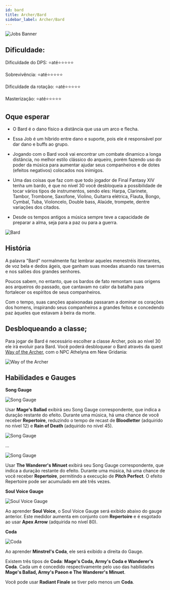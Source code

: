 ```yaml
---
id: bard
title: Archer/Bard
sidebar_label: Archer/Bard
---
```


![Jobs Banner](https://i.imgur.com/dX4UQ0n.png)

## Dificuldade: 
 Dificuldade do DPS: ⭐até⭐⭐⭐⭐⭐ 

 Sobrevivência: ⭐até⭐⭐⭐⭐⭐

 Dificuldade da rotação: ⭐até⭐⭐⭐⭐⭐

 Masterização: ⭐até⭐⭐⭐⭐⭐
## Oque esperar

- O Bard é o dano físico a distância que usa um arco e flecha.

- Essa Job é um híbrido entre dano e suporte, pois ele é responsável por dar dano e buffs ao grupo.

- Jogando com o Bard você vai encontrar um combate dinamico a longa distância, no melhor estilo clássico do arqueiro, porém fazendo uso do poder da música para aumentar ajudar seus companheiros e de dotes (efeitos negativos) colocados nos inimigos.

- Uma das coisas que faz com que todo jogador de Final Fantasy XIV tenha um bardo, é que no nível 30 você desbloqueia a possibilidade de tocar vários tipos de instrumentos, sendo eles: Harpa, Clarinete, Tambor, Trombone, Saxofone, Violino, Guitarra elétrica,  Flauta, Bongo, Cymbal, Tuba, Violoncelo, Double bass, Alaúde, trompete, dentre variações dos citados.  

- Desde os tempos antigos a música sempre teve a capacidade de preparar a alma, seja para a paz ou para a guerra.

![Bard](https://i.imgur.com/3lOGzI2.png)

## História

A palavra "Bard" normalmente faz lembrar aqueles menestréis itinerantes, de voz bela e dedos ágeis, que ganham suas moedas atuando nas tavernas e nos salões dos grandes senhores. 

Poucos sabem, no entanto, que os bardos de fato remontam suas origens aos arqueiros do passado, que cantavam no calor da batalha para fortalecer os espíritos de seus companheiros.

Com o tempo, suas canções apaixonadas passaram a dominar os corações dos homens, inspirando seus companheiros a grandes feitos e concedendo paz àqueles que estavam à beira da morte.

## Desbloqueando a classe;

Para jogar de Bard é necessário escolher a classe Archer, pois ao nível 30 ele irá evoluir para Bard. Você poderá desbloquear o Bard através da quest [Way of the Archer](https://na.finalfantasyxiv.com/lodestone/playguide/db/quest/d12e4f55703/), com o NPC Athelyna em New Gridania:



![Way of the Archer](https://i.imgur.com/abbLSYj.png)




## Habilidades e Gauges

**Song Gauge**

![Song Gauge](https://img.finalfantasyxiv.com/lds/promo/h/C/6UAuuGF_bnfRwSST-dCBUBh2Zw.png)

Usar **Mage's Ballad** exibirá seu Song Gauge correspondente, que indica a duração restante do efeito.
Durante uma música, há uma chance de você receber **Repertoire**, reduzindo o tempo de recast de **Bloodletter** (adquirido no nível 12) e **Rain of Death** (adquirido no nível 45).

![Song Gauge](https://img.finalfantasyxiv.com/lds/promo/h/0/QnR7fHYkAr_3AQFpbtW0dwhsJk.png)

...

![Song Gauge](https://img.finalfantasyxiv.com/lds/promo/h/2/zIhfAHktEHJDMVyF6loNl0p7Kw.png)

Usar **The Wanderer's Minuet** exibirá seu Song Gauge correspondente, que indica a duração restante do efeito.
Durante uma música, há uma chance de você receber **Repertoire**, permitindo a execução de **Pitch Perfect**. O efeito Repertoire pode ser acumulado em até três vezes.

**Soul Voice Gauge**

![Soul Voice Gauge](https://img.finalfantasyxiv.com/lds/promo/h/C/6UAuuGF_bnfRwSST-dCBUBh2Zw.png)

Ao aprender **Soul Voice**, o Soul Voice Gauge será exibido abaixo do gauge anterior. Este medidor aumenta em conjunto com **Repertoire** e é esgotado ao usar **Apex Arrow** (adquirida no nível 80).

**Coda**

![Coda](https://img.finalfantasyxiv.com/lds/promo/h/Z/19W_JDl4ufmWlED0tsFzWN-8P0.png)

Ao aprender **Minstrel's Coda**, ele será exibido a direita do Gauge.

Existem três tipos de **Coda**: **Mage's Coda, Army's Coda e Wanderer's Coda**. Cada um é concedido respectivamente pelo uso das habilidades **Mage's Ballad, Army's Paeon e The Wanderer's Minuet**. 

Você pode usar **Radiant Finale** se tiver pelo menos um **Coda**.
